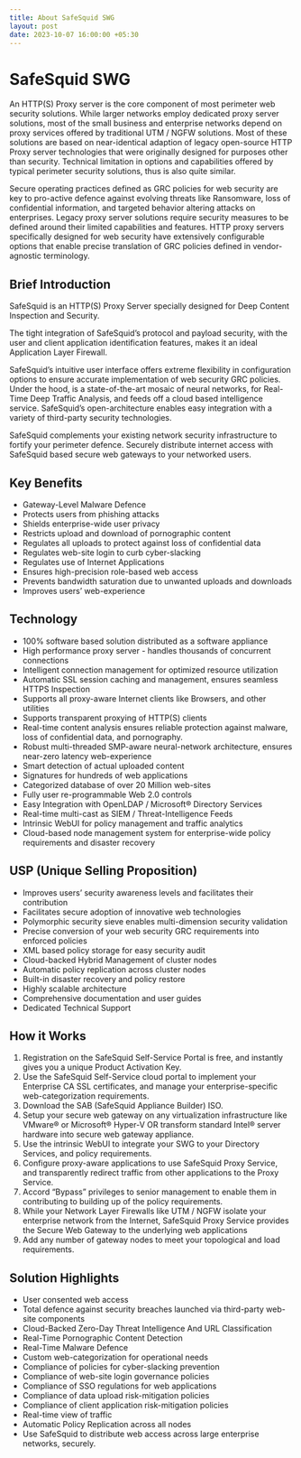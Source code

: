 ```yaml
---
title: About SafeSquid SWG
layout: post
date: 2023-10-07 16:00:00 +05:30
---
```


# SafeSquid SWG

An HTTP(S) Proxy server is the core component of most perimeter web security solutions. While larger networks employ dedicated proxy server solutions, most of the small business and enterprise networks depend on proxy services offered by traditional UTM / NGFW solutions. Most of these solutions are based on near-identical adaption of legacy open-source HTTP Proxy server technologies that were originally designed for purposes other than security. Technical limitation in options and capabilities offered by typical perimeter security solutions, thus is also quite similar.

Secure operating practices defined as GRC policies for web security are key to pro-active defence against evolving threats like Ransomware, loss of confidential information, and targeted behavior altering attacks on enterprises. Legacy proxy server solutions require security measures to be defined around their limited capabilities and features. HTTP proxy servers specifically designed for web security have extensively configurable options that enable precise translation of GRC policies defined in vendor-agnostic terminology.

## Brief Introduction

SafeSquid is an HTTP(S) Proxy Server specially designed for Deep Content Inspection and Security.

The tight integration of SafeSquid’s protocol and payload security, with the user and client application identification features, makes it an ideal Application Layer Firewall.

SafeSquid’s intuitive user interface offers extreme flexibility in configuration options to ensure accurate implementation of web security GRC policies.
Under the hood, is a state-of-the-art mosaic of neural networks, for Real-Time Deep Traffic Analysis, and feeds off a cloud based intelligence service.
SafeSquid’s open-architecture enables easy integration with a variety of third-party security technologies.

SafeSquid complements your existing network security infrastructure to fortify your perimeter defence. Securely distribute internet access with SafeSquid based secure web gateways to your networked users.

## Key Benefits

- Gateway-Level Malware Defence
- Protects users from phishing attacks
- Shields enterprise-wide user privacy
- Restricts upload and download of pornographic content
- Regulates all uploads to protect against loss of confidential data
- Regulates web-site login to curb cyber-slacking
- Regulates use of Internet Applications
- Ensures high-precision role-based web access
- Prevents bandwidth saturation due to unwanted uploads and downloads
- Improves users’ web-experience

## Technology

- 100% software based solution distributed as a software appliance
- High performance proxy server - handles thousands of concurrent connections
- Intelligent connection management for optimized resource utilization
- Automatic SSL session caching and management, ensures seamless HTTPS Inspection
- Supports all proxy-aware Internet clients like Browsers, and other utilities
- Supports transparent proxying of HTTP(S) clients
- Real-time content analysis ensures reliable protection against malware, loss of confidential data, and pornography.
- Robust multi-threaded SMP-aware neural-network architecture, ensures near-zero latency web-experience
- Smart detection of actual uploaded content
- Signatures for hundreds of web applications
- Categorized database of over 20 Million web-sites
- Fully user re-programmable Web 2.0 controls
- Easy Integration with OpenLDAP / Microsoft® Directory Services
- Real-time multi-cast as SIEM / Threat-Intelligence Feeds
- Intrinsic WebUI for policy management and traffic analytics
- Cloud-based node management system for enterprise-wide policy requirements and disaster recovery

## USP (Unique Selling Proposition)

- Improves users’ security awareness levels and facilitates their contribution
- Facilitates secure adoption of innovative web technologies
- Polymorphic security sieve enables multi-dimension security validation
- Precise conversion of your web security GRC requirements into enforced policies
- XML based policy storage for easy security audit
- Cloud-backed Hybrid Management of cluster nodes
- Automatic policy replication across cluster nodes
- Built-in disaster recovery and policy restore
- Highly scalable architecture
- Comprehensive documentation and user guides
- Dedicated Technical Support

## How it Works

1. Registration on the SafeSquid Self-Service Portal is free, and instantly gives you a unique Product Activation Key.
2. Use the SafeSquid Self-Service cloud portal to implement your Enterprise CA SSL certificates, and manage your enterprise-specific web-categorization requirements.
3. Download the SAB (SafeSquid Appliance Builder) ISO.
4. Setup your secure web gateway on any virtualization infrastructure like VMware® or Microsoft® Hyper-V OR transform standard Intel® server hardware into secure web gateway appliance.
5. Use the intrinsic WebUI to integrate your SWG to your Directory Services, and policy requirements.
6. Configure proxy-aware applications to use SafeSquid Proxy Service, and transparently redirect traffic from other applications to the Proxy Service.
7. Accord “Bypass” privileges to senior management to enable them in contributing to building up of the policy requirements.
8. While your Network Layer Firewalls like UTM / NGFW isolate your enterprise network from the Internet, SafeSquid Proxy Service provides the Secure Web Gateway to the underlying web applications
9. Add any number of gateway nodes to meet your topological and load requirements.

## Solution Highlights

- User consented web access
- Total defence against security breaches launched via third-party web-site components
- Cloud-Backed Zero-Day Threat Intelligence And URL Classification
- Real-Time Pornographic Content Detection
- Real-Time Malware Defence
- Custom web-categorization for operational needs
- Compliance of policies for cyber-slacking prevention
- Compliance of web-site login governance policies
- Compliance of SSO regulations for web applications
- Compliance of data upload risk-mitigation policies
- Compliance of client application risk-mitigation policies
- Real-time view of traffic
- Automatic Policy Replication across all nodes
- Use SafeSquid to distribute web access across large enterprise networks, securely.
